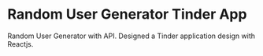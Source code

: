 # Random User Generator Tinder App
Random User Generator with API. Designed a Tinder application design with Reactjs.  

<img src=""> <img/>

